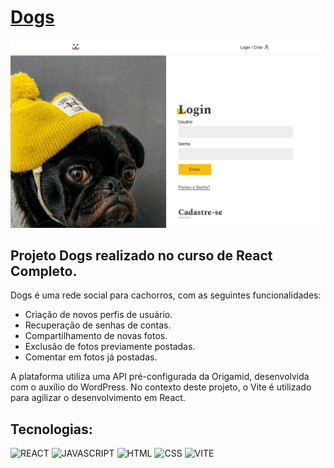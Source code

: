 # [Dogs](https://dogs-larisnarciso.vercel.app/)

<img src="/React-Completo/Projeto-Final/dogs.jpg">

## Projeto Dogs realizado no curso de React Completo.

Dogs é uma rede social para cachorros, com as seguintes funcionalidades:

- Criação de novos perfis de usuário.
- Recuperação de senhas de contas.
- Compartilhamento de novas fotos.
- Exclusão de fotos previamente postadas.
- Comentar em fotos já postadas.

A plataforma utiliza uma API pré-configurada da Origamid, desenvolvida com o auxílio do WordPress. No contexto deste projeto, o Vite é utilizado para agilizar o desenvolvimento em React.

## Tecnologias:

![REACT](https://img.shields.io/badge/react-%2320232a.svg?style=for-the-badge&logo=react&logoColor=%)
![JAVASCRIPT](https://img.shields.io/badge/javascript-%2320232a.svg?style=for-the-badge&logo=javascript&logoColor=%)
![HTML](https://img.shields.io/badge/html-%2320232a.svg?style=for-the-badge&logo=html5&logoColor=%)
![CSS](https://img.shields.io/badge/css-%2320232a.svg?style=for-the-badge&logo=css3&logoColor=%2361dafb)
![VITE](https://img.shields.io/badge/vite-%2320232a.svg?style=for-the-badge&logo=vite&logoColor=%)
